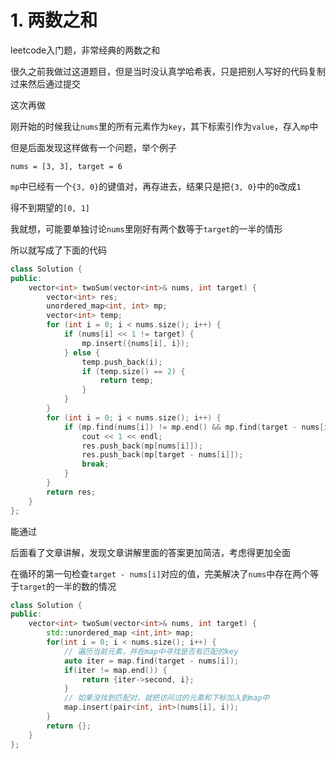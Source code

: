 # 1. 两数之和

leetcode入门题，非常经典的两数之和

很久之前我做过这道题目，但是当时没认真学哈希表，只是把别人写好的代码复制过来然后通过提交

这次再做

刚开始的时候我让`nums`里的所有元素作为`key`，其下标索引作为`value`，存入`mp`中

但是后面发现这样做有一个问题，举个例子

`nums = [3, 3], target = 6`

`mp`中已经有一个`{3, 0}`的键值对，再存进去，结果只是把`{3, 0}`中的`0`改成`1`

得不到期望的`[0, 1]`

我就想，可能要单独讨论`nums`里刚好有两个数等于`target`的一半的情形

所以就写成了下面的代码

```c++
class Solution {
public:
    vector<int> twoSum(vector<int>& nums, int target) {
        vector<int> res;
        unordered_map<int, int> mp;
        vector<int> temp;
        for (int i = 0; i < nums.size(); i++) {
            if (nums[i] << 1 != target) {
                mp.insert({nums[i], i});
            } else {
                temp.push_back(i);
                if (temp.size() == 2) {
                    return temp;
                }
            }
        }
        for (int i = 0; i < nums.size(); i++) {
            if (mp.find(nums[i]) != mp.end() && mp.find(target - nums[i]) != mp.end()) {
                cout << 1 << endl;
                res.push_back(mp[nums[i]]);
                res.push_back(mp[target - nums[i]]);
                break;
            }
        }
        return res;
    }
};
```

能通过

后面看了文章讲解，发现文章讲解里面的答案更加简洁，考虑得更加全面

在循环的第一句检查`target - nums[i]`对应的值，完美解决了`nums`中存在两个等于`target`的一半的数的情况

```c++
class Solution {
public:
    vector<int> twoSum(vector<int>& nums, int target) {
        std::unordered_map <int,int> map;
        for(int i = 0; i < nums.size(); i++) {
            // 遍历当前元素，并在map中寻找是否有匹配的key
            auto iter = map.find(target - nums[i]); 
            if(iter != map.end()) {
                return {iter->second, i};
            }
            // 如果没找到匹配对，就把访问过的元素和下标加入到map中
            map.insert(pair<int, int>(nums[i], i)); 
        }
        return {};
    }
};
```